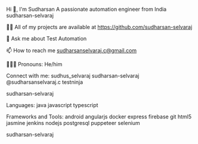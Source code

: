 Hi 👋, I'm Sudharsan
A passionate automation engineer from India
sudharsan-selvaraj

👨‍💻 All of my projects are available at https://github.com/sudharsan-selvaraj

💬 Ask me about Test Automation

📫 How to reach me sudharsanselvaraj.c@gmail.com

👨🏽‍💻 Pronouns: He/him

Connect with me:
sudhus_selvaraj sudharsan-selvaraj @sudharsanselvaraj.c testninja

sudharsan-selvaraj

Languages:
java javascript typescript

Frameworks and Tools:
android angularjs docker express firebase git html5 jasmine jenkins nodejs postgresql puppeteer selenium

sudharsan-selvaraj


